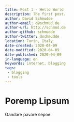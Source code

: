 ```yaml
---
title: Post 1 - Hello World
description: The first post.
author: David Schmudde
author-email: d@schmud.de
author-url: http://schmud.de
author-github: schmudde
author-twitter: dschmudde
location: Turin, Italy
date-created: 2020-04-09
date-modified: 2020-04-09
date-published: 2020-04-09
in-language: en
keywords: internet, blogging
tags:
 - blogging
 - tools
---
```


# Poremp Lipsum

Gandare pavare sepoe.
